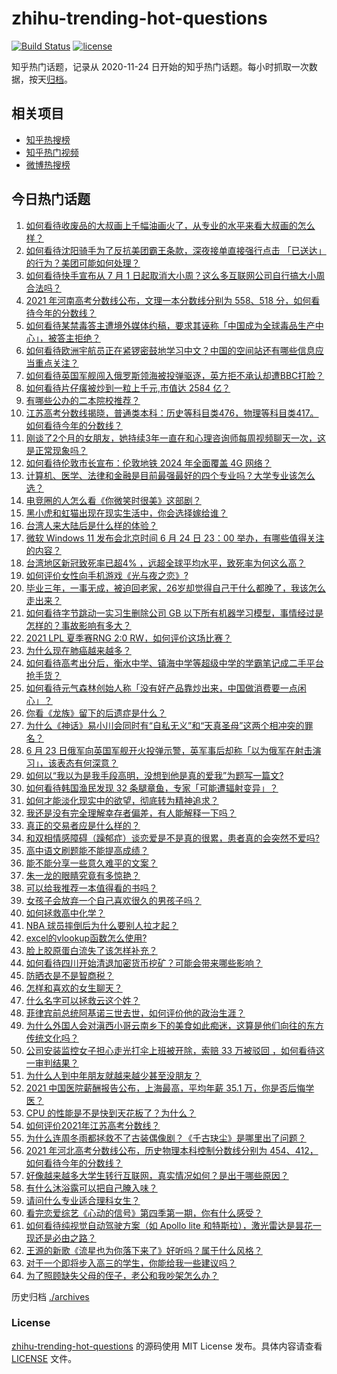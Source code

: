 # zhihu-trending-hot-questions

[![Build Status](https://github.com/justjavac/zhihu-trending-hot-questions/workflows/ci/badge.svg?branch=master)](https://github.com/justjavac/zhihu-trending-hot-questions/actions)
[![license](https://img.shields.io/github/license/justjavac/zhihu-trending-hot-questions)](https://github.com/justjavac/zhihu-trending-hot-questions/blob/master/LICENSE)

知乎热门话题，记录从 2020-11-24 日开始的知乎热门话题。每小时抓取一次数据，按天[归档](./archives)。

## 相关项目

- [知乎热搜榜](https://github.com/justjavac/zhihu-trending-top-search)
- [知乎热门视频](https://github.com/justjavac/zhihu-trending-hot-video)
- [微博热搜榜](https://github.com/justjavac/weibo-trending-hot-search)

## 今日热门话题

<!-- BEGIN -->
<!-- 最后更新时间 Fri Jun 25 2021 05:01:33 GMT+0800 (China Standard Time) -->

1. [如何看待收废品的大叔画上千幅油画火了，从专业的水平来看大叔画的怎么样？](https://www.zhihu.com/question/466839329)
2. [如何看待沈阳骑手为了反抗美团霸王条款，深夜接单直接强行点击
   「已送达」的行为？美团可能如何处理？](https://www.zhihu.com/question/465982752)
3. [如何看待快手宣布从 7 月 1
   日起取消大小周？这么多互联网公司自行搞大小周合法吗？](https://www.zhihu.com/question/467143015)
4. [2021 年河南高考分数线公布，文理一本分数线分别为 558、518
   分，如何看待今年的分数线？](https://www.zhihu.com/question/466845813)
5. [如何看待某禁毒答主遭境外媒体约稿，要求其诬称「中国成为全球毒品生产中心」，被答主拒绝？](https://www.zhihu.com/question/466660263)
6. [如何看待欧洲宇航员正在紧锣密鼓地学习中文？中国的空间站还有哪些信息应当重点关注？](https://www.zhihu.com/question/466521697)
7. [如何看待英国军舰闯入俄罗斯领海被投弹驱逐，英方拒不承认却遭BBC打脸？](https://www.zhihu.com/question/466996777)
8. [如何看待片仔癀被炒到一粒上千元,市值达 2584 亿？](https://www.zhihu.com/question/466984445)
9. [有哪些公办的二本院校推荐？](https://www.zhihu.com/question/407123693)
10. [江苏高考分数线揭晓，普通类本科：历史等科目类476，物理等科目类417。如何看待今年的分数线？](https://www.zhihu.com/question/467115094)
11. [刚谈了2个月的女朋友，她持续3年一直在和心理咨询师每周视频聊天一次，这是正常现象吗？](https://www.zhihu.com/question/466758235)
12. [如何看待伦敦市长宣布：伦敦地铁 2024 年全面覆盖 4G
    网络？](https://www.zhihu.com/question/466979963)
13. [计算机、医学、法律和金融是目前最强最好的四个专业吗？大学专业该怎么选？](https://www.zhihu.com/question/458947942)
14. [电竞圈的人怎么看《你微笑时很美》这部剧？](https://www.zhihu.com/question/466744188)
15. [黑小虎和虹猫出现在现实生活中，你会选择嫁给谁？](https://www.zhihu.com/question/403110937)
16. [台湾人来大陆后是什么样的体验？](https://www.zhihu.com/question/403879552)
17. [微软 Windows 11 发布会北京时间 6 月 24 日 23：00
    举办，有哪些值得关注的内容？](https://www.zhihu.com/question/466505839)
18. [台湾地区新冠致死率已超4%
    ，远超全球平均水平，致死率为何这么高？](https://www.zhihu.com/question/466839287)
19. [如何评价女性向手机游戏《光与夜之恋》?](https://www.zhihu.com/question/464964538)
20. [毕业三年，一事无成，被迫回老家，26岁却觉得自己干什么都晚了，我该怎么走出来？](https://www.zhihu.com/question/302335564)
21. [如何看待字节跳动一实习生删除公司 GB
    以下所有机器学习模型，事情经过是怎样的？事故影响有多大？](https://www.zhihu.com/question/466656197)
22. [2021 LPL 夏季赛RNG 2:0 RW，如何评价这场比赛？](https://www.zhihu.com/question/467100639)
23. [为什么现在肺癌越来越多？](https://www.zhihu.com/question/454025025)
24. [如何看待高考出分后，衡水中学、镇海中学等超级中学的学霸笔记成二手平台抢手货？](https://www.zhihu.com/question/467025412)
25. [如何看待元气森林创始人称「没有好产品靠炒出来，中国做消费要一点闲心」？](https://www.zhihu.com/question/467016021)
26. [你看《龙族》留下的后遗症是什么？](https://www.zhihu.com/question/423464810)
27. [为什么《神话》易小川会同时有“自私无义”和“天真圣母”这两个相冲突的罪名？](https://www.zhihu.com/question/465013423)
28. [6 月 23
    日俄军向英国军舰开火投弹示警，英军事后却称「以为俄军在射击演习」，该表态有何深意？](https://www.zhihu.com/question/466882658)
29. [如何以“我以为是我手段高明，没想到他是真的爱我”为题写一篇文?](https://www.zhihu.com/question/466644698)
30. [如何看待韩国渔民发现 32 条腿章鱼，专家「可能遭辐射变异」？](https://www.zhihu.com/question/466878537)
31. [如何才能淡化现实中的欲望，彻底转为精神追求？](https://www.zhihu.com/question/462735317)
32. [我还是没有完全理解幸存者偏差，有人能解释一下吗？](https://www.zhihu.com/question/466663677)
33. [真正的交易者应是什么样的？](https://www.zhihu.com/question/466421913)
34. [和双相情感障碍（躁郁症）谈恋爱是不是真的很累，患者真的会突然不爱吗?](https://www.zhihu.com/question/270408098)
35. [高中语文刷题能不能提高成绩？](https://www.zhihu.com/question/37301560)
36. [能不能分享一些意久难平的文案？](https://www.zhihu.com/question/461769273)
37. [朱一龙的眼睛究竟有多惊艳？](https://www.zhihu.com/question/288618450)
38. [可以给我推荐一本值得看的书吗？](https://www.zhihu.com/question/462477409)
39. [女孩子会放弃一个自己喜欢很久的男孩子吗？](https://www.zhihu.com/question/464730953)
40. [如何拯救高中化学？](https://www.zhihu.com/question/283418172)
41. [NBA 球员摔倒后为什么要别人拉才起？](https://www.zhihu.com/question/20245636)
42. [excel的vlookup函数怎么使用?](https://www.zhihu.com/question/29178585)
43. [脸上胶原蛋白流失了该怎样补充？](https://www.zhihu.com/question/325891357)
44. [如何看待四川开始清退加密货币挖矿？可能会带来哪些影响？](https://www.zhihu.com/question/466079044)
45. [防晒衣是不是智商税？](https://www.zhihu.com/question/398086368)
46. [怎样和喜欢的女生聊天？](https://www.zhihu.com/question/269469147)
47. [什么名字可以拯救云这个姓？](https://www.zhihu.com/question/374976506)
48. [菲律宾前总统阿基诺三世去世，如何评价他的政治生涯？](https://www.zhihu.com/question/467004815)
49. [为什么外国人会对滇西小哥云南乡下的美食如此痴迷，这算是他们向往的东方传统文化吗？](https://www.zhihu.com/question/466627104)
50. [公司安装监控女子担心走光打伞上班被开除，索赔 33 万被驳回
    ，如何看待这一审判结果？](https://www.zhihu.com/question/466782388)
51. [为什么人到中年朋友就越来越少甚至没朋友？](https://www.zhihu.com/question/365256729)
52. [2021 中国医院薪酬报告公布，上海最高，平均年薪 35.1
    万，你是否后悔学医？](https://www.zhihu.com/question/466745043)
53. [CPU 的性能是不是快到天花板了？为什么？](https://www.zhihu.com/question/376567574)
54. [如何评价2021年江苏高考分数线？](https://www.zhihu.com/question/467116422)
55. [为什么连周冬雨都拯救不了古装偶像剧？《千古玦尘》是哪里出了问题？](https://www.zhihu.com/question/465674599)
56. [2021 年河北高考分数线公布，历史物理本科控制分数线分别为
    454、412，如何看待今年的分数线？](https://www.zhihu.com/question/466845912)
57. [好像越来越多大学生转行互联网，真实情况如何？是出于哪些原因？](https://www.zhihu.com/question/459260995)
58. [有什么沐浴露可以把自己腌入味？](https://www.zhihu.com/question/48929487)
59. [请问什么专业适合理科女生？](https://www.zhihu.com/question/453285867)
60. [看完恋爱综艺《心动的信号》第四季第一期，你有什么感受？](https://www.zhihu.com/question/466811742)
61. [如何看待纯视觉自动驾驶方案（如 Apollo lite
    和特斯拉），激光雷达是昙花一现还是必由之路？](https://www.zhihu.com/question/466297901)
62. [王源的新歌《流星也为你落下来了》好听吗？属于什么风格？](https://www.zhihu.com/question/465486549)
63. [对于一个即将步入高三的学生，你能给我一些建议吗？](https://www.zhihu.com/question/463306680)
64. [为了照顾缺失父母的侄子，老公和我吵架怎么办？](https://www.zhihu.com/question/466965270)

<!-- END -->

历史归档 [./archives](./archives)

### License

[zhihu-trending-hot-questions](https://github.com/justjavac/zhihu-trending-hot-questions)
的源码使用 MIT License 发布。具体内容请查看 [LICENSE](./LICENSE) 文件。
